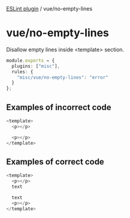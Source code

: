 [ESLint plugin](https://ilyub.github.io/eslint-plugin-misc/) / vue/no-empty-lines

# vue/no-empty-lines

Disallow empty lines inside &lt;template&gt; section.

```ts
module.exports = {
  plugins: ["misc"],
  rules: {
    "misc/vue/no-empty-lines": "error"
  }
};
```

## Examples of incorrect code

```ts
<template>
  <p></p>

  <p></p>
</template>
```

## Examples of correct code

```ts
<template>
  <p></p>
  text

  text
  <p></p>
</template>
```